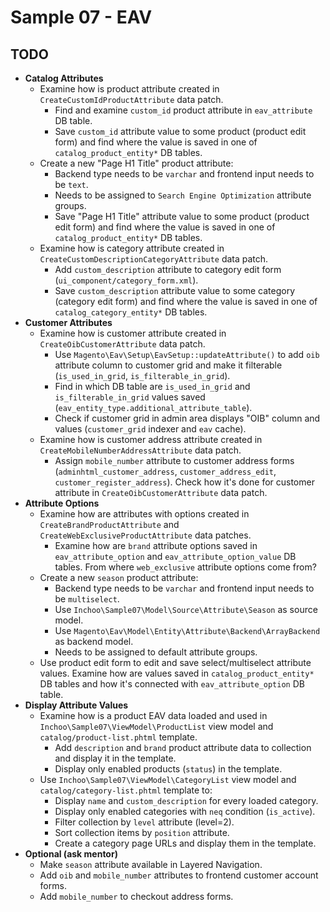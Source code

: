 # Sample 07 - EAV

## TODO
* **Catalog Attributes**
    * Examine how is product attribute created in `CreateCustomIdProductAttribute` data patch.
        * Find and examine `custom_id` product attribute in `eav_attribute` DB table.
        * Save `custom_id` attribute value to some product (product edit form) and find where the value is saved 
          in one of `catalog_product_entity*` DB tables.
    * Create a new "Page H1 Title" product attribute:
        * Backend type needs to be `varchar` and frontend input needs to be `text`.
        * Needs to be assigned to `Search Engine Optimization` attribute groups.
        * Save "Page H1 Title" attribute value to some product (product edit form) and find where the value is saved 
          in one of `catalog_product_entity*` DB tables.
    * Examine how is category attribute created in `CreateCustomDescriptionCategoryAttribute` data patch.
        * Add `custom_description` attribute to category edit form (`ui_component/category_form.xml`).
        * Save `custom_description` attribute value to some category (category edit form) and find where the value 
          is saved in one of `catalog_category_entity*` DB tables.
* **Customer Attributes**
    * Examine how is customer attribute created in `CreateOibCustomerAttribute` data patch.
        * Use `Magento\Eav\Setup\EavSetup::updateAttribute()` to add `oib` attribute column 
          to customer grid and make it filterable (`is_used_in_grid`, `is_filterable_in_grid`).
        * Find in which DB table are `is_used_in_grid` and `is_filterable_in_grid` values saved 
          (`eav_entity_type.additional_attribute_table`).
        * Check if customer grid in admin area displays "OIB" column and values (`customer_grid` indexer 
          and `eav` cache).
    * Examine how is customer address attribute created in `CreateMobileNumberAddressAttribute` data patch.
        * Assign `mobile_number` attribute to customer address forms (`adminhtml_customer_address`, 
          `customer_address_edit`, `customer_register_address`). Check how it's done for customer attribute in 
          `CreateOibCustomerAttribute` data patch.
* **Attribute Options**
    * Examine how are attributes with options created in `CreateBrandProductAttribute` and 
      `CreateWebExclusiveProductAttribute` data patches.
        * Examine how are `brand` attribute options saved in `eav_attribute_option` and `eav_attribute_option_value` 
          DB tables. From where `web_exclusive` attribute options come from?
    * Create a new `season` product attribute:
        * Backend type needs to be `varchar` and frontend input needs to be `multiselect`.
        * Use `Inchoo\Sample07\Model\Source\Attribute\Season` as source model.
        * Use `Magento\Eav\Model\Entity\Attribute\Backend\ArrayBackend` as backend model.
        * Needs to be assigned to default attribute groups.
    * Use product edit form to edit and save select/multiselect attribute values. Examine how are values saved in
      `catalog_product_entity*` DB tables and how it's connected with `eav_attribute_option` DB table.
* **Display Attribute Values**
    * Examine how is a product EAV data loaded and used in `Inchoo\Sample07\ViewModel\ProductList` view model 
      and `catalog/product-list.phtml` template.
        * Add `description` and `brand` product attribute data to collection and display it in the template.
        * Display only enabled products (`status`) in the template.
    * Use `Inchoo\Sample07\ViewModel\CategoryList` view model and `catalog/category-list.phtml` template to:
        * Display `name` and `custom_description` for every loaded category.
        * Display only enabled categories with `neq` condition (`is_active`).
        * Filter collection by `level` attribute (level=2).
        * Sort collection items by `position` attribute.
        * Create a category page URLs and display them in the template.
* **Optional (ask mentor)**
    * Make `season` attribute available in Layered Navigation.
    * Add `oib` and `mobile_number` attributes to frontend customer account forms.
    * Add `mobile_number` to checkout address forms.

